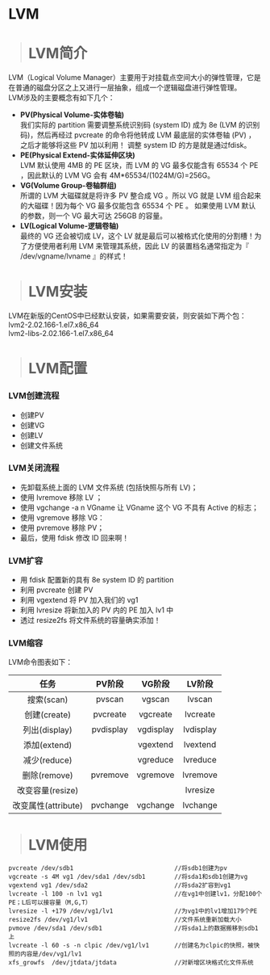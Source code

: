 # LVM #
> # LVM简介 #

LVM（Logical Volume Manager）主要用于对挂载点空间大小的弹性管理，它是在普通的磁盘分区之上又进行一层抽象，组成一个逻辑磁盘进行弹性管理。  
LVM涉及的主要概念有如下几个：
* **PV(Physical Volume-实体卷轴)**  
  我们实际的 partition 需要调整系统识别码 (system ID) 成为 8e (LVM 的识别码)，然后再经过 pvcreate 的命令将他转成 LVM 最底层的实体卷轴 (PV) ，之后才能够将这些 PV 加以利用！ 调整 system ID 的方是就是通过fdisk。
* **PE(Physical Extend-实体延伸区块)**  
  LVM 默认使用 4MB 的 PE 区块，而 LVM 的 VG 最多仅能含有 65534 个 PE ，因此默认的 LVM VG 会有 4M*65534/(1024M/G)=256G。
* **VG(Volume Group-卷轴群组)**  
  所谓的 LVM 大磁碟就是将许多 PV 整合成 VG 。所以 VG 就是 LVM 组合起来的大磁碟！因为每个 VG 最多仅能包含 65534 个 PE 。 如果使用 LVM 默认的参数，则一个 VG 最大可达 256GB 的容量。
* **LV(Logical Volume-逻辑卷轴)**  
  最终的 VG 还会被切成 LV，这个 LV 就是最后可以被格式化使用的分割槽！为了方便使用者利用 LVM 来管理其系统，因此 LV 的装置档名通常指定为『 /dev/vgname/lvname 』的样式！

> # LVM安装 #

LVM在新版的CentOS中已经默认安装，如果需要安装，则安装如下两个包：  
lvm2-2.02.166-1.el7.x86_64  
lvm2-libs-2.02.166-1.el7.x86_64
> # LVM配置 #

### LVM创建流程 ###
* 创建PV
* 创建VG
* 创建LV
* 创建文件系统

### LVM关闭流程 ###
* 先卸载系统上面的 LVM 文件系统 (包括快照与所有 LV)；
* 使用 lvremove 移除 LV ；
* 使用 vgchange -a n VGname 让 VGname 这个 VG 不具有 Active 的标志；
* 使用 vgremove 移除 VG：
* 使用 pvremove 移除 PV；
* 最后，使用 fdisk 修改 ID 回来啊！

### LVM扩容 ###
* 用 fdisk 配置新的具有 8e system ID 的 partition
* 利用 pvcreate 创建 PV
* 利用 vgextend 将 PV 加入我们的 vg1
* 利用 lvresize 将新加入的 PV 内的 PE 加入 lv1 中
* 透过 resize2fs 将文件系统的容量确实添加！

### LVM缩容 ###

LVM命令图表如下：  

|任务|PV阶段|VG阶段|LV阶段|
|:-:|:-:|:-:|:-:|
|搜索(scan)|pvscan|vgscan|lvscan|
|创建(create)|pvcreate|vgcreate|lvcreate|
|列出(display)|pvdisplay|vgdisplay|lvdisplay|
|添加(extend)||vgextend|lvextend|
|减少(reduce)||vgreduce|lvreduce|
|删除(remove)|pvremove|vgremove|lvremove|
|改变容量(resize)|||lvresize|
|改变属性(attribute)|pvchange|vgchange|lvchange|


> # LVM使用 #

```
pvcreate /dev/sdb1                            //将sdb1创建为pv
vgcreate -s 4M vg1 /dev/sda1 /dev/sdb1        //将sda1和sdb1创建为vg
vgextend vg1 /dev/sda2                        //将sda2扩容到vg1
lvcreate -l 100 -n lv1 vg1                    //在vg1中创建lv1，分配100个PE；L后可以接容量（M,G,T）
lvresize -l +179 /dev/vg1/lv1                 //为vg1中的lv1增加179个PE
resize2fs /dev/vg1/lv1                        //文件系统重新加载大小
pvmove /dev/sda1 /dev/sdb1                    //将sda1上的数据搬移到sdb1上
lvcreate -l 60 -s -n clpic /dev/vg1/lv1       //创建名为clpic的快照，被快照的内容是/dev/vg1/lv1
xfs_growfs  /dev/jtdata/jtdata                //对新增区块格式化文件系统
```
